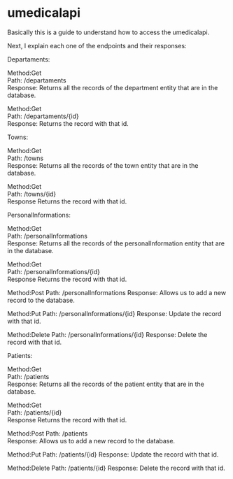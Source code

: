 # umedicalapi

Basically this is a guide to understand how to access the umedicalapi.

Next, I explain each one of the endpoints and their responses:


Departaments:

Method:Get	      
Path:	 /departaments	               
Response: Returns all the records of the department entity that are in the database.

Method:Get	      
Path:	 /departaments/{id}	               
Response:   Returns the record with that id.


Towns:

Method:Get	      
Path:	 /towns	               
Response: Returns all the records of the town entity that are in the database.

Method:Get	      
Path:	 /towns/{id}	               
Response   Returns the record with that id.


PersonalInformations:

Method:Get	      
Path:	 /personalInformations            
Response: Returns all the records of the personalInformation entity that are in the database.

Method:Get	      
Path:	 /personalInformations/{id}	               
Response   Returns the record with that id.

Method:Post
Path: /personalInformations
Response: Allows us to add a new record to the database.

Method:Put
Path: /personalInformations/{id}
Response: Update the record with that id.

Method:Delete
Path: /personalInformations/{id}
Response: Delete the record with that id.


Patients:

Method:Get	      
Path:	 /patients            
Response: Returns all the records of the patient entity that are in the database.

Method:Get	      
Path:	 /patients/{id}	               
Response   Returns the record with that id.

Method:Post
Path: /patients  
Response: Allows us to add a new record to the database.

Method:Put
Path: /patients/{id}
Response: Update the record with that id.

Method:Delete
Path: /patients/{id}
Response: Delete the record with that id.

